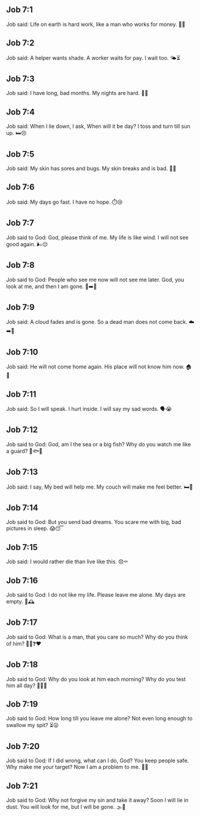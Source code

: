 ## Job 7:1
Job said: Life on earth is hard work, like a man who works for money. 💼😓
## Job 7:2
Job said: A helper wants shade. A worker waits for pay. I wait too. 🌤️⏳
## Job 7:3
Job said: I have long, bad months. My nights are hard. 🌙😞
## Job 7:4
Job said: When I lie down, I ask, When will it be day? I toss and turn till sun up. 🛏️😣
## Job 7:5
Job said: My skin has sores and bugs. My skin breaks and is bad. 🤒🧴
## Job 7:6
Job said: My days go fast. I have no hope. ⏱️😢
## Job 7:7
Job said to God: God, please think of me. My life is like wind. I will not see good again. 🌬️😔
## Job 7:8
Job said to God: People who see me now will not see me later. God, you look at me, and then I am gone. 👀➡️🚫
## Job 7:9
Job said: A cloud fades and is gone. So a dead man does not come back. ☁️➡️🚫
## Job 7:10
Job said: He will not come home again. His place will not know him now. 🏠🚫
## Job 7:11
Job said: So I will speak. I hurt inside. I will say my sad words. 🗣️😭
## Job 7:12
Job said to God: God, am I the sea or a big fish? Why do you watch me like a guard? 🌊🐟👀
## Job 7:13
Job said: I say, My bed will help me. My couch will make me feel better. 🛏️🙂
## Job 7:14
Job said to God: But you send bad dreams. You scare me with big, bad pictures in sleep. 😱😴
## Job 7:15
Job said: I would rather die than live like this. 😞⚰️
## Job 7:16
Job said to God: I do not like my life. Please leave me alone. My days are empty. 🚫🕰️
## Job 7:17
Job said to God: What is a man, that you care so much? Why do you think of him? 🧍‍♂️❓❤️
## Job 7:18
Job said to God: Why do you look at him each morning? Why do you test him all day? 🌅👀⏰
## Job 7:19
Job said to God: How long till you leave me alone? Not even long enough to swallow my spit? ⏳😮
## Job 7:20
Job said to God: If I did wrong, what can I do, God? You keep people safe. Why make me your target? Now I am a problem to me. 🎯😔
## Job 7:21
Job said to God: Why not forgive my sin and take it away? Soon I will lie in dust. You will look for me, but I will be gone. 🌫️🛌
